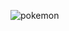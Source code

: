 ![pokemon](https://github.com/DanilodRamos/Pokedex/assets/116719740/808506e0-96db-48e1-ad36-d9f31d093718)
